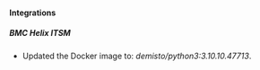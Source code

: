 #### Integrations
##### BMC Helix ITSM
- Updated the Docker image to: *demisto/python3:3.10.10.47713*.
